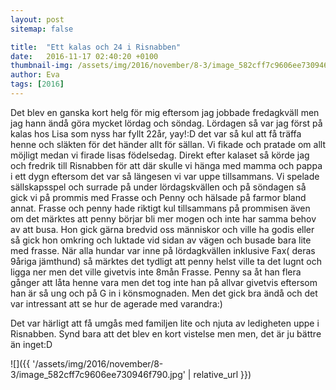 ```yaml
---
layout: post
sitemap: false

title:  "Ett kalas och 24 i Risnabben"
date:   2016-11-17 02:40:20 +0100
thumbnail-img: /assets/img/2016/november/8-3/image_582cff7c9606ee730946f790.jpg
author: Eva
tags: [2016]
---
```


Det blev en ganska kort helg för mig eftersom jag jobbade fredagkväll men jag hann ändå göra mycket lördag och söndag. Lördagen så var jag först på kalas hos Lisa som nyss har fyllt 22år, yay!:D det var så kul att få träffa henne och släkten för det händer allt för sällan. Vi fikade och pratade om allt möjligt medan vi firade lisas födelsedag. Direkt efter kalaset så körde jag och fredrik till Risnabben för att där skulle vi hänga med mamma och pappa i ett dygn eftersom det var så längesen vi var uppe tillsammans. Vi spelade sällskapsspel och surrade på under lördagskvällen och på söndagen så gick vi på prommis med Frasse och Penny och hälsade på farmor bland annat. Frasse och penny hade riktigt kul tillsammans på prommisen även om det märktes att penny börjar bli mer mogen och inte har samma behov av att busa. Hon gick gärna bredvid oss människor och ville ha godis eller så gick hon omkring och luktade vid sidan av vägen och busade bara lite med frasse. När alla hundar var inne på lördagkvällen inklusive Fax( deras 9åriga jämthund) så märktes det tydligt att penny helst ville ta det lugnt och ligga ner men det ville givetvis inte 8mån Frasse. Penny sa åt han flera gånger att låta henne vara men det tog inte han på allvar givetvis eftersom han är så ung och på G in i könsmognaden. Men det gick bra ändå och det var intressant att se hur de agerade med varandra:) 

Det var härligt att få umgås med familjen lite och njuta av ledigheten uppe i Risnabben. Synd bara att det blev en kort vistelse men men, det är ju bättre än inget:D

![]({{ '/assets/img/2016/november/8-3/image_582cff7c9606ee730946f790.jpg'  | relative_url }})

